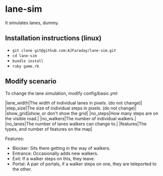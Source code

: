 # lane-sim
It simulates lanes, dummy.

## Installation instructions (linux)

* `git clone git@github.com:AJFaraday/lane-sim.git`
* `cd lane-sim`
* `bundle install`
* `ruby game.rb`

## Modify scenario

To change the lane simulation, modify config/basic.yml

|lane\_width|The width of individual lanes in pixels. (do not change)|
|step\_size|The size of individual steps in pixels. (do not change)|
|show\_grid|show, or don't show the grid|
|no\_steps|How many steps are on the visible road.|
|no\_walkers|The number of individual walkers.|
|no\_lanes|The number of lanes walkers can change to.|
|features|The types, and number of features on the map|

Features:

* Blocker: Sits there getting in the way of walkers.
* Entrance: Occasionally adds new walkers.
* Exit: If a walker steps on this, they leave.
* Portal: A pair of portals, if a walker steps on one, they are teleported to the other.
